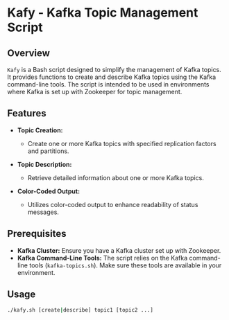 # Kafy - Kafka Topic Management Script

## Overview

`Kafy` is a Bash script designed to simplify the management of Kafka topics. It provides functions to create and describe Kafka topics using the Kafka command-line tools. The script is intended to be used in environments where Kafka is set up with Zookeeper for topic management.

## Features

- **Topic Creation:**
    - Create one or more Kafka topics with specified replication factors and partitions.

- **Topic Description:**
    - Retrieve detailed information about one or more Kafka topics.

- **Color-Coded Output:**
    - Utilizes color-coded output to enhance readability of status messages.

## Prerequisites

- **Kafka Cluster:** Ensure you have a Kafka cluster set up with Zookeeper.
- **Kafka Command-Line Tools:** The script relies on the Kafka command-line tools (`kafka-topics.sh`). Make sure these tools are available in your environment.

## Usage

```bash
./kafy.sh [create|describe] topic1 [topic2 ...]
